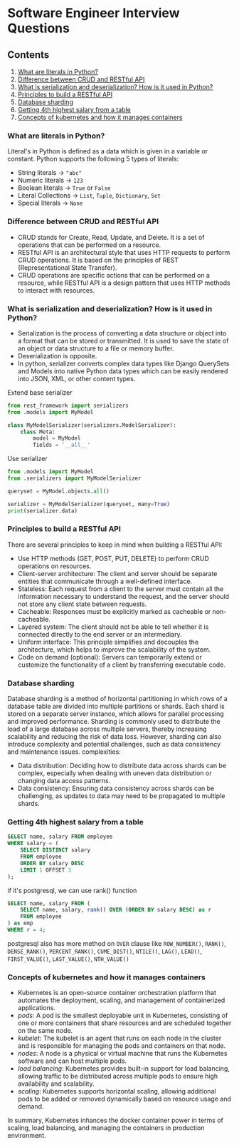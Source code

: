 # Software Engineer Interview Questions

## Contents
1. [What are literals in Python?](#what-are-literals-in-python)
2. [Difference between CRUD and RESTful API](#difference-between-crud-and-restful-api)
3. [What is serialization and deserialization? How is it used in Python?](#what-is-serialization-and-deserialization-how-is-it-used-in-python)
4. [Principles to build a RESTful API](#principles-to-build-a-restful-api)
5. [Database sharding](#database-sharding)
6. [Getting 4th highest salary from a table](#getting-4th-highest-salary-from-a-table)
7. [Concepts of kubernetes and how it manages containers](#concepts-of-kubernetes-and-how-it-manages-containers)

### What are literals in Python?
Literal's in Python is defined as a data which is given in a variable or constant. Python supports the following 5 types of literals:
- String literals -> `"abc"`
- Numeric literals -> `123`
- Boolean literals -> `True` or `False`
- Literal Collections -> `List`, `Tuple`, `Dictionary`, `Set`
- Special literals -> `None`

### Difference between CRUD and RESTful API
- CRUD stands for Create, Read, Update, and Delete. It is a set of operations that can be performed on a resource.
- RESTful API is an architectural style that uses HTTP requests to perform CRUD operations. It is based on the principles of REST (Representational State Transfer).
- CRUD operations are specific actions that can be performed on a resource, while RESTful API is a design pattern that uses HTTP methods to interact with resources.

### What is serialization and deserialization? How is it used in Python?
- Serialization is the process of converting a data structure or object into a format that can be stored or transmitted. It is used to save the state of an object or data structure to a file or memory buffer.
- Deserialization is opposite.
- In python, serializer converts complex data types like Django QuerySets and Models into native Python data types which can be easily rendered into JSON, XML, or other content types.

Extend base serializer

```python
from rest_framework import serializers
from .models import MyModel

class MyModelSerializer(serializers.ModelSerializer):
    class Meta:
        model = MyModel
        fields = '__all__'
```

Use serializer

```python
from .models import MyModel
from .serializers import MyModelSerializer

queryset = MyModel.objects.all()

serializer = MyModelSerializer(queryset, many=True)
print(serializer.data)  
```

### Principles to build a RESTful API
There are several principles to keep in mind when building a RESTful API:
- Use HTTP methods (GET, POST, PUT, DELETE) to perform CRUD operations on resources.
- Client-server architecture: The client and server should be separate entities that communicate through a well-defined interface.
- Stateless: Each request from a client to the server must contain all the information necessary to understand the request, and the server should not store any client state between requests.
- Cacheable: Responses must be explicitly marked as cacheable or non-cacheable.
- Layered system: The client should not be able to tell whether it is connected directly to the end server or an intermediary.
- Uniform interface: This principle simplifies and decouples the architecture, which helps to improve the scalability of the system.
- Code on demand (optional): Servers can temporarily extend or customize the functionality of a client by transferring executable code.

### Database sharding
Database sharding is a method of horizontal partitioning in which rows of a database table are divided into multiple partitions or shards. Each shard is stored on a separate server instance, which allows for parallel processing and improved performance. Sharding is commonly used to distribute the load of a large database across multiple servers, thereby increasing scalability and reducing the risk of data loss. However, sharding can also introduce complexity and potential challenges, such as data consistency and maintenance issues.
complexities:
- Data distribution: Deciding how to distribute data across shards can be complex, especially when dealing with uneven data distribution or changing data access patterns.
- Data consistency: Ensuring data consistency across shards can be challenging, as updates to data may need to be propagated to multiple shards.

### Getting 4th highest salary from a table
```sql
SELECT name, salary FROM employee
WHERE salary = (
    SELECT DISTINCT salary 
    FROM employee 
    ORDER BY salary DESC 
    LIMIT 1 OFFSET 3
);
```

if it's postgresql, we can use rank() function

```sql
SELECT name, salary FROM (
    SELECT name, salary, rank() OVER (ORDER BY salary DESC) as r
    FROM employee
) as emp
WHERE r = 4;
```

postgresql also has more method on `OVER` clause like `ROW_NUMBER()`, `RANK()`, `DENSE_RANK()`, `PERCENT_RANK()`, `CUME_DIST()`, `NTILE()`, `LAG()`, `LEAD()`, `FIRST_VALUE()`, `LAST_VALUE()`, `NTH_VALUE()`


### Concepts of kubernetes and how it manages containers
- Kubernetes is an open-source container orchestration platform that automates the deployment, scaling, and management of containerized applications.
- *pods*: A pod is the smallest deployable unit in Kubernetes, consisting of one or more containers that share resources and are scheduled together on the same node.
- *kubelet*: The kubelet is an agent that runs on each node in the cluster and is responsible for managing the pods and containers on that node.
- *nodes*: A node is a physical or virtual machine that runs the Kubernetes software and can host multiple pods.
- *load balancing*: Kubernetes provides built-in support for load balancing, allowing traffic to be distributed across multiple pods to ensure high availability and scalability.
- *scaling*: Kubernetes supports horizontal scaling, allowing additional pods to be added or removed dynamically based on resource usage and demand.

In summary, Kubernetes inhances the docker container power in terms of scaling, load balancing, and managing the containers in production environment.
